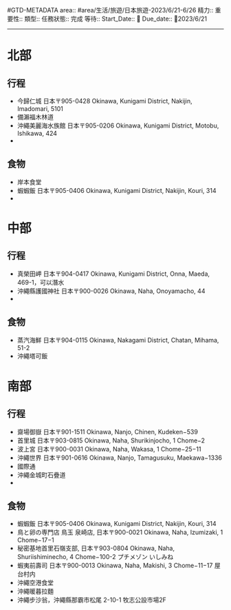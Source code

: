#GTD-METADATA 
area:: #area/生活/旅遊/日本旅遊-2023/6/21-6/26
精力:: 
重要性::
類型:: 
任務狀態:: 完成
等待:: 
Start_Date:: 🛫
Due_date:: 📅2023/6/21

--- 

# 北部
## 行程
- 今歸仁城 日本〒905-0428 Okinawa, Kunigami District, Nakijin, Imadomari, 5101
- 備瀨福木林道
- 沖繩美麗海水族館 日本〒905-0206 Okinawa, Kunigami District, Motobu, Ishikawa, 424
- 
## 食物
- 岸本食堂
- 蝦蝦飯 日本〒905-0406 Okinawa, Kunigami District, Nakijin, Kouri, 314
- 
# 中部
## 行程
- 真榮田岬 日本〒904-0417 Okinawa, Kunigami District, Onna, Maeda, 469-1，可以潛水
- 沖繩縣護國神社 日本〒900-0026 Okinawa, Naha, Onoyamacho, 44
- 
## 食物
- 蒸汽海鮮 日本〒904-0115 Okinawa, Nakagami District, Chatan, Mihama, 51-2
- 沖繩塔可飯

# 南部
## 行程
- 齋場御嶽 日本〒901-1511 Okinawa, Nanjo, Chinen, Kudeken−539
- 首里城 日本〒903-0815 Okinawa, Naha, Shurikinjocho, 1 Chome−2
- 波上宮 日本〒900-0031 Okinawa, Naha, Wakasa, 1 Chome−25−11
- 沖繩世界 日本〒901-0616 Okinawa, Nanjo, Tamagusuku, Maekawa−1336
 - 國際通
 - 沖繩金城町石疊道
 - 
## 食物
- 蝦蝦飯 日本〒905-0406 Okinawa, Kunigami District, Nakijin, Kouri, 314
- 鳥と卵の専門店 鳥玉 泉崎店, 日本〒900-0021 Okinawa, Naha, Izumizaki, 1 Chome−17−1
- 秘密基地首里石嶺支部, 日本〒903-0804 Okinawa, Naha, Shuriishiminecho, 4 Chome−100-2 プチメゾン いしみね
- 蝦夷前壽司 日本〒900-0013 Okinawa, Naha, Makishi, 3 Chome−11−17 屋台村内
- 沖繩空港食堂
- 沖繩暖暮拉麵
- 沖繩步沙翁，沖繩縣那霸市松尾 2-10-1 牧志公設市場2F